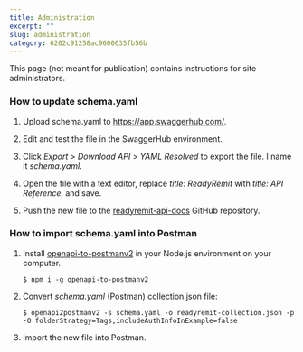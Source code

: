 ```yaml
---
title: Administration
excerpt: ""
slug: administration
category: 6202c91258ac9600635fb56b
---
```


This page (not meant for publication) contains instructions for site administrators. 

### How to update schema.yaml

1. Upload schema.yaml to https://app.swaggerhub.com/.

1. Edit and test the file in the SwaggerHub environment.

1. Click *Export* > *Download API* > *YAML Resolved* to export the file. I name it *schema.yaml*.

1. Open the file with a text editor, replace *title: ReadyRemit* with *title: API Reference*, and save.

1. Push the new file to the [readyremit-api-docs](https://github.com/BrightwellPayments/readyremit-api-docs) GitHub repository.

### How to import schema.yaml into Postman

1. Install [openapi-to-postmanv2](https://www.npmjs.com/package/openapi-to-postmanv2) in your Node.js environment on your computer.

    ```
    $ npm i -g openapi-to-postmanv2
    ```

1. Convert *schema.yaml* (Postman) collection.json file:

    ```
    $ openapi2postmanv2 -s schema.yaml -o readyremit-collection.json -p -O folderStrategy=Tags,includeAuthInfoInExample=false
    ```

1. Import the new file into Postman.
